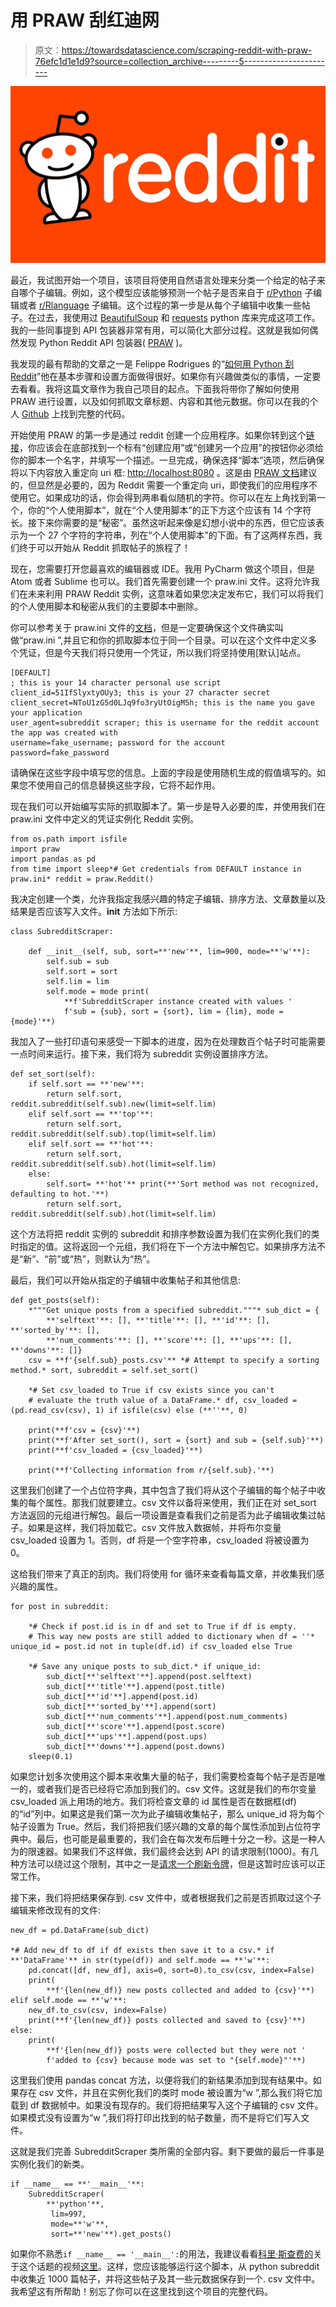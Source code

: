 # 用 PRAW 刮红迪网

> 原文：<https://towardsdatascience.com/scraping-reddit-with-praw-76efc1d1e1d9?source=collection_archive---------5----------------------->

![](img/265e32b7ecc9fbf64408e59ac7f0061f.png)

最近，我试图开始一个项目，该项目将使用自然语言处理来分类一个给定的帖子来自哪个子编辑。例如，这个模型应该能够预测一个帖子是否来自于 [r/Python](https://www.reddit.com/r/python) 子编辑或者 [r/Rlanguage](https://www.reddit.com/r/rlanguage) 子编辑。这个过程的第一步是从每个子编辑中收集一些帖子。在过去，我使用过 [BeautifulSoup](https://www.crummy.com/software/BeautifulSoup/bs4/doc/) 和 [requests](http://docs.python-requests.org/en/master/) python 库来完成这项工作。我的一些同事提到 API 包装器非常有用，可以简化大部分过程。这就是我如何偶然发现 Python Reddit API 包装器( [PRAW](https://praw.readthedocs.io/en/latest/) )。

我发现的最有帮助的文章之一是 Felippe Rodrigues 的“[如何用 Python 刮 Reddit](http://www.storybench.org/how-to-scrape-reddit-with-python/)”他在基本步骤和设置方面做得很好。如果你有兴趣做类似的事情，一定要去看看。我将这篇文章作为我自己项目的起点。下面我将带你了解如何使用 PRAW 进行设置，以及如何抓取文章标题、内容和其他元数据。你可以在我的个人 [Github](https://github.com/smidem/reddit_scraper) 上找到完整的代码。

开始使用 PRAW 的第一步是通过 reddit 创建一个应用程序。如果你转到这个[链接](https://www.reddit.com/prefs/apps)，你应该会在底部找到一个标有“创建应用”或“创建另一个应用”的按钮你必须给你的脚本一个名字，并填写一个描述。一旦完成，确保选择“脚本”选项，然后确保将以下内容放入重定向 uri 框: [http://localhost:8080](http://localhost:8080) 。这是由 [PRAW 文档](https://praw.readthedocs.io/en/latest/getting_started/authentication.html#script-application)建议的，但显然是必要的，因为 Reddit 需要一个重定向 uri，即使我们的应用程序不使用它。如果成功的话，你会得到两串看似随机的字符。你可以在左上角找到第一个，你的“个人使用脚本”，就在“个人使用脚本”的正下方这个应该有 14 个字符长。接下来你需要的是“秘密”。虽然这听起来像是幻想小说中的东西，但它应该表示为一个 27 个字符的字符串，列在“个人使用脚本”的下面。有了这两样东西，我们终于可以开始从 Reddit 抓取帖子的旅程了！

现在，您需要打开您最喜欢的编辑器或 IDE。我用 PyCharm 做这个项目，但是 Atom 或者 Sublime 也可以。我们首先需要创建一个 praw.ini 文件。这将允许我们在未来利用 PRAW Reddit 实例，这意味着如果您决定发布它，我们可以将我们的个人使用脚本和秘密从我们的主要脚本中删除。

你可以参考关于 praw.ini 文件的[文档](https://praw.readthedocs.io/en/latest/getting_started/authentication.html#script-application)，但是一定要确保这个文件确实叫做“praw.ini ”,并且它和你的抓取脚本位于同一个目录。可以在这个文件中定义多个凭证，但是今天我们将只使用一个凭证，所以我们将坚持使用[默认]站点。

```
[DEFAULT]
; this is your 14 character personal use script
client_id=51IfSlyxtyOUy3; this is your 27 character secret
client_secret=NToU1zG5d0LJq9fo3ryUtOigM5h; this is the name you gave your application
user_agent=subreddit scraper; this is username for the reddit account the app was created with
username=fake_username; password for the account
password=fake_password
```

请确保在这些字段中填写您的信息。上面的字段是使用随机生成的假值填写的。如果您不使用自己的信息替换这些字段，它将不起作用。

现在我们可以开始编写实际的抓取脚本了。第一步是导入必要的库，并使用我们在 praw.ini 文件中定义的凭证实例化 Reddit 实例。

```
from os.path import isfile
import praw
import pandas as pd
from time import sleep*# Get credentials from DEFAULT instance in praw.ini* reddit = praw.Reddit()
```

我决定创建一个类，允许我指定我感兴趣的特定子编辑、排序方法、文章数量以及结果是否应该写入文件。__init__ 方法如下所示:

```
class SubredditScraper:

    def __init__(self, sub, sort=**'new'**, lim=900, mode=**'w'**):
        self.sub = sub
        self.sort = sort
        self.lim = lim
        self.mode = mode print(
            **f'SubredditScraper instance created with values '
            f'sub = {sub}, sort = {sort}, lim = {lim}, mode = {mode}'**)
```

我加入了一些打印语句来感受一下脚本的进度，因为在处理数百个帖子时可能需要一点时间来运行。接下来，我们将为 subreddit 实例设置排序方法。

```
def set_sort(self):
    if self.sort == **'new'**:
        return self.sort, reddit.subreddit(self.sub).new(limit=self.lim)
    elif self.sort == **'top'**:
        return self.sort, reddit.subreddit(self.sub).top(limit=self.lim)
    elif self.sort == **'hot'**:
        return self.sort, reddit.subreddit(self.sub).hot(limit=self.lim)
    else:
        self.sort= **'hot'** print(**'Sort method was not recognized, defaulting to hot.'**)
        return self.sort, reddit.subreddit(self.sub).hot(limit=self.lim)
```

这个方法将把 reddit 实例的 subreddit 和排序参数设置为我们在实例化我们的类时指定的值。这将返回一个元组，我们将在下一个方法中解包它。如果排序方法不是“新”、“前”或“热”，则默认为“热”。

最后，我们可以开始从指定的子编辑中收集帖子和其他信息:

```
def get_posts(self):
    *"""Get unique posts from a specified subreddit."""* sub_dict = {
        **'selftext'**: [], **'title'**: [], **'id'**: [], **'sorted_by'**: [],
        **'num_comments'**: [], **'score'**: [], **'ups'**: [], **'downs'**: []}
    csv = **f'{self.sub}_posts.csv'** *# Attempt to specify a sorting method.* sort, subreddit = self.set_sort()

    *# Set csv_loaded to True if csv exists since you can't 
    # evaluate the truth value of a DataFrame.* df, csv_loaded = (pd.read_csv(csv), 1) if isfile(csv) else (**''**, 0)

    print(**f'csv = {csv}'**)
    print(**f'After set_sort(), sort = {sort} and sub = {self.sub}'**)
    print(**f'csv_loaded = {csv_loaded}'**)

    print(**f'Collecting information from r/{self.sub}.'**)
```

这里我们创建了一个占位符字典，其中包含了我们将从这个子编辑的每个帖子中收集的每个属性。那我们就要建立。csv 文件以备将来使用，我们正在对 set_sort 方法返回的元组进行解包。最后一项设置是查看我们之前是否为此子编辑收集过帖子。如果是这样，我们将加载它。csv 文件放入数据帧，并将布尔变量 csv_loaded 设置为 1。否则，df 将是一个空字符串，csv_loaded 将被设置为 0。

这给我们带来了真正的刮肉。我们将使用 for 循环来查看每篇文章，并收集我们感兴趣的属性。

```
for post in subreddit:

    *# Check if post.id is in df and set to True if df is empty.
    # This way new posts are still added to dictionary when df = ''* unique_id = post.id not in tuple(df.id) if csv_loaded else True

    *# Save any unique posts to sub_dict.* if unique_id:
        sub_dict[**'selftext'**].append(post.selftext)
        sub_dict[**'title'**].append(post.title)
        sub_dict[**'id'**].append(post.id)
        sub_dict[**'sorted_by'**].append(sort)
        sub_dict[**'num_comments'**].append(post.num_comments)
        sub_dict[**'score'**].append(post.score)
        sub_dict[**'ups'**].append(post.ups)
        sub_dict[**'downs'**].append(post.downs)
    sleep(0.1)
```

如果您计划多次使用这个脚本来收集大量的帖子，我们需要检查每个帖子是否是唯一的，或者我们是否已经将它添加到我们的。csv 文件。这就是我们的布尔变量 csv_loaded 派上用场的地方。我们将检查文章的 id 属性是否在数据框(df)的“id”列中。如果这是我们第一次为此子编辑收集帖子，那么 unique_id 将为每个帖子设置为 True。然后，我们将把我们感兴趣的文章的每个属性添加到占位符字典中。最后，也可能是最重要的，我们会在每次发布后睡十分之一秒。这是一种人为的限速器。如果我们不这样做，我们最终会达到 API 的请求限制(1000)。有几种方法可以绕过这个限制，其中之一是[请求一个刷新令牌](https://praw.readthedocs.io/en/latest/tutorials/refresh_token.html)，但是这暂时应该可以正常工作。

接下来，我们将把结果保存到. csv 文件中，或者根据我们之前是否抓取过这个子编辑来修改现有的文件:

```
new_df = pd.DataFrame(sub_dict)

*# Add new_df to df if df exists then save it to a csv.* if **'DataFrame'** in str(type(df)) and self.mode == **'w'**:
    pd.concat([df, new_df], axis=0, sort=0).to_csv(csv, index=False)
    print(
        **f'{len(new_df)} new posts collected and added to {csv}'**)
elif self.mode == **'w'**:
    new_df.to_csv(csv, index=False)
    print(**f'{len(new_df)} posts collected and saved to {csv}'**)
else:
    print(
        **f'{len(new_df)} posts were collected but they were not '
        f'added to {csv} because mode was set to "{self.mode}"'**)
```

这里我们使用 pandas concat 方法，以便将我们的新结果添加到现有结果中。如果存在 csv 文件，并且在实例化我们的类时 mode 被设置为“w ”,那么我们将它加载到 df 数据帧中。如果没有现存的。我们将把结果写入这个子编辑的 csv 文件。如果模式没有设置为“w ”,我们将打印出找到的帖子数量，而不是将它们写入文件。

这就是我们完善 SubredditScraper 类所需的全部内容。剩下要做的最后一件事是实例化我们的新类。

```
if __name__ == **'__main__'**:
    SubredditScraper(
        **'python'**,
         lim=997,
         mode=**'w'**,
         sort=**'new'**).get_posts()
```

如果你不熟悉`if __name__ == '__main__':`的用法，我建议看看[科里·斯查费的](https://www.youtube.com/channel/UCCezIgC97PvUuR4_gbFUs5g)关于这个话题的视频[这里](https://www.youtube.com/watch?v=sugvnHA7ElY)。这样，您应该能够运行这个脚本，从 python subreddit 中收集近 1000 篇帖子，并将这些帖子及其一些元数据保存到一个. csv 文件中。我希望这有所帮助！别忘了你可以在这里找到这个项目的完整代码。